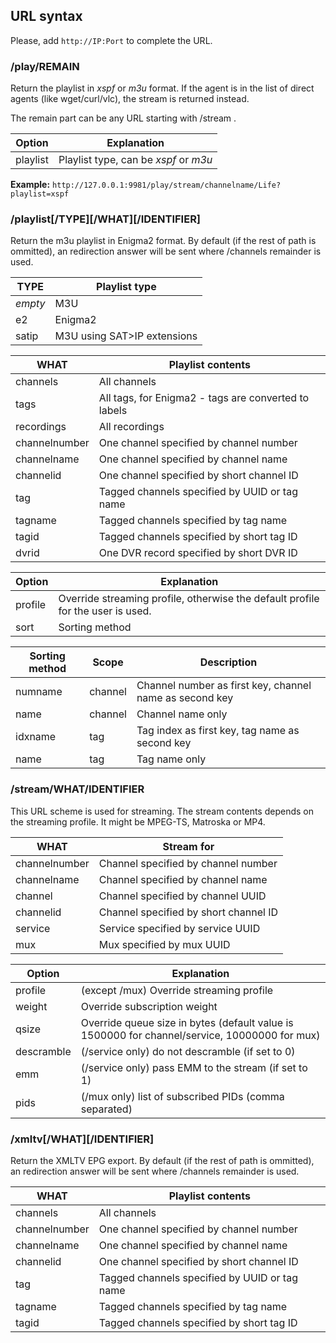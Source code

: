## URL syntax

Please, add `http://IP:Port` to complete the URL.

### /play/REMAIN

Return the playlist in *xspf* or *m3u* format. If the agent is in the list
of direct agents (like wget/curl/vlc), the stream is returned instead.

The remain part can be any URL starting with /stream .

Option   | Explanation
---------|------------------------------------------
playlist | Playlist type, can be *xspf* or *m3u*

**Example:** `http://127.0.0.1:9981/play/stream/channelname/Life?playlist=xspf`

### /playlist[/TYPE][/WHAT][/IDENTIFIER]

Return the m3u playlist in Enigma2 format. By default (if the rest of path
is ommitted), an redirection answer will be sent where /channels remainder
is used.

TYPE          | Playlist type
--------------|----------------------------------------
*empty*       | M3U
e2            | Enigma2
satip         | M3U using SAT>IP extensions

WHAT          | Playlist contents
--------------|------------------------------------------------------------
channels      | All channels
tags          | All tags, for Enigma2 - tags are converted to labels
recordings    | All recordings
channelnumber | One channel specified by channel number
channelname   | One channel specified by channel name
channelid     | One channel specified by short channel ID
tag           | Tagged channels specified by UUID or tag name
tagname       | Tagged channels specified by tag name
tagid         | Tagged channels specified by short tag ID
dvrid         | One DVR record specified by short DVR ID

Option   | Explanation
---------|------------------------------------------------------------------------------
profile  | Override streaming profile, otherwise the default profile for the user is used.
sort     | Sorting method

Sorting method | Scope    | Description
---------------|----------|-----------------------------------------------------------
numname        | channel  | Channel number as first key, channel name as second key
name           | channel  | Channel name only
idxname        | tag      | Tag index as first key, tag name as second key
name           | tag      | Tag name only


### /stream/WHAT/IDENTIFIER

This URL scheme is used for streaming. The stream contents depends on the
streaming profile. It might be MPEG-TS, Matroska or MP4.

WHAT          | Stream for
--------------|------------------------------------------------------------
channelnumber | Channel specified by channel number
channelname   | Channel specified by channel name
channel       | Channel specified by channel UUID
channelid     | Channel specified by short channel ID
service       | Service specified by service UUID
mux           | Mux specified by mux UUID

Option     | Explanation
-----------|------------------------------------------------------------------------------
profile    | (except /mux) Override streaming profile
weight     | Override subscription weight
qsize      | Override queue size in bytes (default value is 1500000 for channel/service, 10000000 for mux)
descramble | (/service only) do not descramble (if set to 0)
emm        | (/service only) pass EMM to the stream (if set to 1)
pids       | (/mux only) list of subscribed PIDs (comma separated)

### /xmltv[/WHAT][/IDENTIFIER]

Return the XMLTV EPG export. By default (if the rest of path
is ommitted), an redirection answer will be sent where /channels remainder
is used.

WHAT          | Playlist contents
--------------|------------------------------------------------------------
channels      | All channels
channelnumber | One channel specified by channel number
channelname   | One channel specified by channel name
channelid     | One channel specified by short channel ID
tag           | Tagged channels specified by UUID or tag name
tagname       | Tagged channels specified by tag name
tagid         | Tagged channels specified by short tag ID

